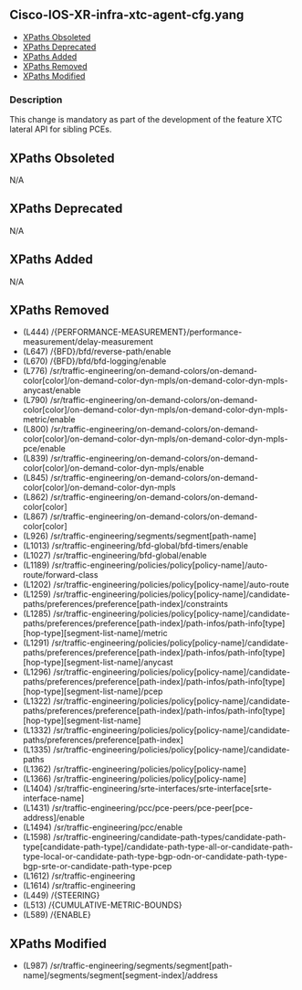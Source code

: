 ## Cisco-IOS-XR-infra-xtc-agent-cfg.yang

- [XPaths Obsoleted](#xpaths-obsoleted)
- [XPaths Deprecated](#xpaths-deprecated)
- [XPaths Added](#xpaths-added)
- [XPaths Removed](#xpaths-removed)
- [XPaths Modified](#xpaths-modified)

### Description

This change is mandatory as part of the development of the feature XTC lateral API for sibling PCEs.

## XPaths Obsoleted

N/A

## XPaths Deprecated

N/A

## XPaths Added

N/A

## XPaths Removed

- (L444)	/{PERFORMANCE-MEASUREMENT}/performance-measurement/delay-measurement
- (L647)	/{BFD}/bfd/reverse-path/enable
- (L670)	/{BFD}/bfd/bfd-logging/enable
- (L776)	/sr/traffic-engineering/on-demand-colors/on-demand-color[color]/on-demand-color-dyn-mpls/on-demand-color-dyn-mpls-anycast/enable
- (L790)	/sr/traffic-engineering/on-demand-colors/on-demand-color[color]/on-demand-color-dyn-mpls/on-demand-color-dyn-mpls-metric/enable
- (L800)	/sr/traffic-engineering/on-demand-colors/on-demand-color[color]/on-demand-color-dyn-mpls/on-demand-color-dyn-mpls-pce/enable
- (L839)	/sr/traffic-engineering/on-demand-colors/on-demand-color[color]/on-demand-color-dyn-mpls/enable
- (L845)	/sr/traffic-engineering/on-demand-colors/on-demand-color[color]/on-demand-color-dyn-mpls
- (L862)	/sr/traffic-engineering/on-demand-colors/on-demand-color[color]
- (L867)	/sr/traffic-engineering/on-demand-colors/on-demand-color[color]
- (L926)	/sr/traffic-engineering/segments/segment[path-name]
- (L1013)	/sr/traffic-engineering/bfd-global/bfd-timers/enable
- (L1027)	/sr/traffic-engineering/bfd-global/enable
- (L1189)	/sr/traffic-engineering/policies/policy[policy-name]/auto-route/forward-class
- (L1202)	/sr/traffic-engineering/policies/policy[policy-name]/auto-route
- (L1259)	/sr/traffic-engineering/policies/policy[policy-name]/candidate-paths/preferences/preference[path-index]/constraints
- (L1285)	/sr/traffic-engineering/policies/policy[policy-name]/candidate-paths/preferences/preference[path-index]/path-infos/path-info[type][hop-type][segment-list-name]/metric
- (L1291)	/sr/traffic-engineering/policies/policy[policy-name]/candidate-paths/preferences/preference[path-index]/path-infos/path-info[type][hop-type][segment-list-name]/anycast
- (L1296)	/sr/traffic-engineering/policies/policy[policy-name]/candidate-paths/preferences/preference[path-index]/path-infos/path-info[type][hop-type][segment-list-name]/pcep
- (L1322)	/sr/traffic-engineering/policies/policy[policy-name]/candidate-paths/preferences/preference[path-index]/path-infos/path-info[type][hop-type][segment-list-name]
- (L1332)	/sr/traffic-engineering/policies/policy[policy-name]/candidate-paths/preferences/preference[path-index]
- (L1335)	/sr/traffic-engineering/policies/policy[policy-name]/candidate-paths
- (L1362)	/sr/traffic-engineering/policies/policy[policy-name]
- (L1366)	/sr/traffic-engineering/policies/policy[policy-name]
- (L1404)	/sr/traffic-engineering/srte-interfaces/srte-interface[srte-interface-name]
- (L1431)	/sr/traffic-engineering/pcc/pce-peers/pce-peer[pce-address]/enable
- (L1494)	/sr/traffic-engineering/pcc/enable
- (L1598)	/sr/traffic-engineering/candidate-path-types/candidate-path-type[candidate-path-type]/candidate-path-type-all-or-candidate-path-type-local-or-candidate-path-type-bgp-odn-or-candidate-path-type-bgp-srte-or-candidate-path-type-pcep
- (L1612)	/sr/traffic-engineering
- (L1614)	/sr/traffic-engineering
- (L449)	/{STEERING}
- (L513)	/{CUMULATIVE-METRIC-BOUNDS}
- (L589)	/{ENABLE}

## XPaths Modified

- (L987)	/sr/traffic-engineering/segments/segment[path-name]/segments/segment[segment-index]/address

